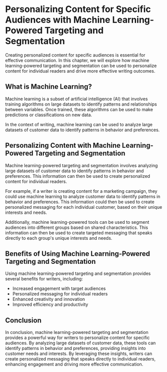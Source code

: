 Personalizing Content for Specific Audiences with Machine Learning-Powered Targeting and Segmentation
===================================================================================================================================================================

Creating personalized content for specific audiences is essential for effective communication. In this chapter, we will explore how machine learning-powered targeting and segmentation can be used to personalize content for individual readers and drive more effective writing outcomes.

What is Machine Learning?
-------------------------

Machine learning is a subset of artificial intelligence (AI) that involves training algorithms on large datasets to identify patterns and relationships between variables. Once trained, these algorithms can be used to make predictions or classifications on new data.

In the context of writing, machine learning can be used to analyze large datasets of customer data to identify patterns in behavior and preferences.

Personalizing Content with Machine Learning-Powered Targeting and Segmentation
------------------------------------------------------------------------------

Machine learning-powered targeting and segmentation involves analyzing large datasets of customer data to identify patterns in behavior and preferences. This information can then be used to create personalized content for individual readers.

For example, if a writer is creating content for a marketing campaign, they could use machine learning to analyze customer data to identify patterns in behavior and preferences. This information could then be used to create personalized messaging for each individual customer, based on their unique interests and needs.

Additionally, machine learning-powered tools can be used to segment audiences into different groups based on shared characteristics. This information can then be used to create targeted messaging that speaks directly to each group's unique interests and needs.

Benefits of Using Machine Learning-Powered Targeting and Segmentation
---------------------------------------------------------------------

Using machine learning-powered targeting and segmentation provides several benefits for writers, including:

* Increased engagement with target audiences
* Personalized messaging for individual readers
* Enhanced creativity and innovation
* Improved efficiency and productivity

Conclusion
----------

In conclusion, machine learning-powered targeting and segmentation provides a powerful way for writers to personalize content for specific audiences. By analyzing large datasets of customer data, these tools can identify patterns in behavior and preferences, providing insights into customer needs and interests. By leveraging these insights, writers can create personalized messaging that speaks directly to individual readers, enhancing engagement and driving more effective communication.
